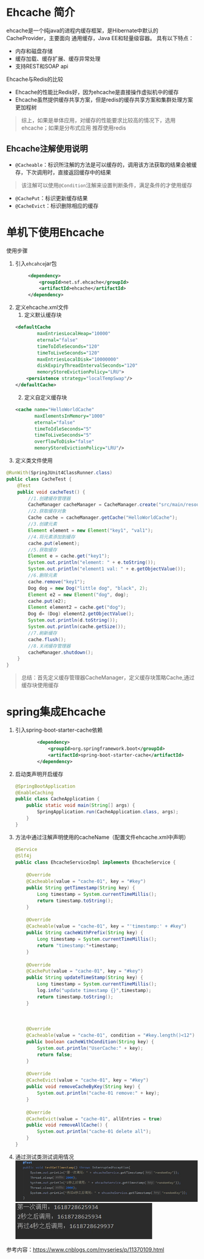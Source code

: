 # Ehcache 简介
ehcache是一个纯java的进程内缓存框架，是Hibernate中默认的CacheProvider，主要面向
通用缓存，Java EE和轻量级容器。
具有以下特点：
- 内存和磁盘存储
- 缓存加载、缓存扩展、缓存异常处理
- 支持REST和SOAP api

Ehcache与Redis的比较
- Ehcache的性能比Redis好，因为ehcache是直接操作虚拟机中的缓存
- Ehcache虽然提供缓存共享方案，但是redis的缓存共享方案和集群处理方案更加程树
> 综上，如果是单体应用，对缓存的性能要求比较高的情况下，选用ehcache；如果是分布式应用
> 推荐使用redis

## Ehcache注解使用说明
- `@Cacheable`：标识所注解的方法是可以缓存的，调用该方法获取的结果会被缓存，下次调用时，直接返回缓存中的结果
> 该注解可以使用`@Condition`注解来设置判断条件，满足条件的才使用缓存
- `@CachePut`：标识更新缓存结果
- `@CacheEvict`：标识删除相应的缓存

# 单机下使用Ehcache
使用步骤
1. 引入`ehcahce`jar包
```xml
        <dependency>
            <groupId>net.sf.ehcache</groupId>
            <artifactId>ehcache</artifactId>
        </dependency>
```
2. 定义ehcache.xml文件
    1. 定义默认缓存块
    ```xml
    <defaultCache
            maxEntriesLocalHeap="10000"
            eternal="false"
            timeToIdleSeconds="120"
            timeToLiveSeconds="120"
            maxEntriesLocalDisk="10000000"
            diskExpiryThreadIntervalSeconds="120"
            memoryStoreEvictionPolicy="LRU">
        <persistence strategy="localTempSwap"/>
    </defaultCache>
    ```
    2. 定义自定义缓存块
    ```xml
    <cache name="HelloWorldCache"
           maxElementsInMemory="1000"
           eternal="false"
           timeToIdleSeconds="5"
           timeToLiveSeconds="5"
           overflowToDisk="false"
           memoryStoreEvictionPolicy="LRU"/>
    ```
3. 定义类文件使用
```java
@RunWith(SpringJUnit4ClassRunner.class)
public class CacheTest {
    @Test
    public void cacheTest() {
        //1.创建缓存管理器
        CacheManager cacheManager = CacheManager.create("src/main/resources/ehcache.xml");
        //2.获取缓存对象
        Cache cache = cacheManager.getCache("HelloWorldCache");
        //3.创建元素
        Element element = new Element("key1", "val1");
        //4.将元素添加到缓存
        cache.put(element);
        //5.获取缓存
        Element e = cache.get("key1");
        System.out.println("element: " + e.toString());
        System.out.println("element1 val: " + e.getObjectValue());
        //6.删除元素
        cache.remove("key1");
        Dog dog = new Dog("little dog", "black", 2);
        Element e2 = new Element("dog", dog);
        cache.put(e2);
        Element element2 = cache.get("dog");
        Dog d= (Dog) element2.getObjectValue();
        System.out.println(d.toString());
        System.out.println(cache.getSize());
        //7.刷新缓存
        cache.flush();
        //8.关闭缓存管理器
        cacheManager.shutdown();
    }
}
```
>总结：首先定义缓存管理器CacheManager，定义缓存块策略Cache,通过缓存块使用缓存

# spring集成Ehcache
1. 引入spring-boot-starter-cache依赖
    ```xml
            <dependency>
                <groupId>org.springframework.boot</groupId>
                <artifactId>spring-boot-starter-cache</artifactId>
            </dependency>
    ```
2. 启动类声明开启缓存
    ```java
    @SpringBootApplication
    @EnableCaching
    public class CacheApplication {
        public static void main(String[] args) {
            SpringApplication.run(CacheApplication.class, args);
        }
    }
    ```
3. 方法中通过注解声明使用的cacheName（配置文件ehcache.xml中声明）
    ```java
    @Service
    @Slf4j
    public class EhcacheServiceImpl implements EhcacheService {
    
        @Override
        @Cacheable(value = "cache-01", key = "#key")
        public String getTimestamp(String key) {
            Long timestamp = System.currentTimeMillis();
            return timestamp.toString();
        }
    
        @Override
        @Cacheable(value = "cache-01", key = "'timestamp:' + #key")
        public String cacheWithPrefix(String key) {
            Long timestamp = System.currentTimeMillis();
            return "timestamp:"+timestamp;
        }
    
        @Override
        @CachePut(value = "cache-01", key = "#key")
        public String updateTimeStamp(String key) {
            Long timestamp = System.currentTimeMillis();
            log.info("update timestamp {}",timestamp);
            return timestamp.toString();
        }
    
    
    
        @Override
        @Cacheable(value = "cache-01", condition = "#key.length()<12")
        public boolean cacheWithCondition(String key) {
            System.out.println("UserCache:" + key);
            return false;
        }
    
        @Override
        @CacheEvict(value = "cache-01", key = "#key")
        public void removeCacheByKey(String key) {
            System.out.println("cache-01 remove:" + key);
        }
    
        @Override
        @CacheEvict(value = "cache-01", allEntries = true)
        public void removeAllCache() {
            System.out.println("cache-01 delete all");
        }
    }
    ```
3. 通过测试类测试调用情况
![测试案例](img/ehcache-test01.jpg)
![测试结果](img/ehcache-test01-result.jpg)

参考内容：https://www.cnblogs.com/myseries/p/11370109.html